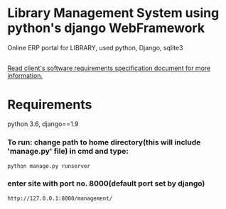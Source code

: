 # Library Management System using python's django WebFramework

Online ERP portal for LIBRARY, used python, Django, sqlite3
##
[Read client's software requirements specification document for more information.](https://github.com/anurag-shakya/Library-management-system-using-python-django/blob/master/software%20requirements%20specification.xlsx "see document")



# Requirements
python 3.6,
django==1.9


### To run: change path to home directory(this will include 'manage.py' file) in cmd and type:
` python manage.py runserver
`
### enter site with port no. 8000(default port set by django)
` http://127.0.0.1:8000/management/
`
